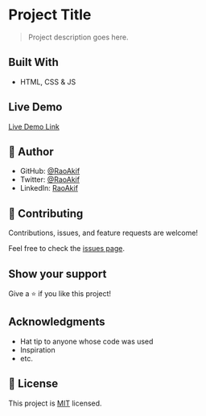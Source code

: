 # Project Title

> Project description goes here.

## Built With

- HTML, CSS & JS

## Live Demo

[Live Demo Link](https://raoakif.github.io/ProjectTitle/)


## 👤 Author

- GitHub: [@RaoAkif](https://github.com/raoakif)
- Twitter: [@RaoAkif](https://twitter.com/raoakif)
- LinkedIn: [RaoAkif](https://linkedin.com/in/raoakif)

## 🤝 Contributing

Contributions, issues, and feature requests are welcome!

Feel free to check the [issues page](../../issues/).

## Show your support

Give a ⭐️ if you like this project!

## Acknowledgments

- Hat tip to anyone whose code was used
- Inspiration
- etc.

## 📝 License

This project is [MIT](./MIT.md) licensed.
